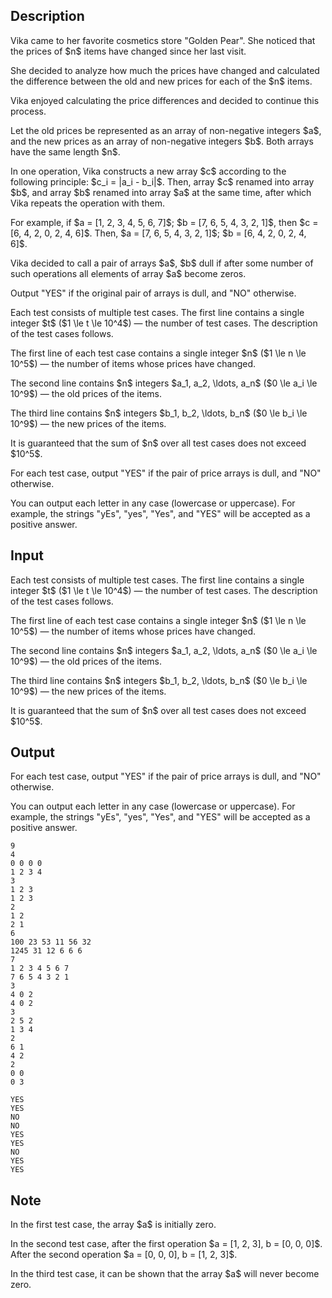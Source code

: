 ## Description

<div><p>Vika came to her favorite cosmetics store "Golden Pear". She noticed that the prices of $n$ items have changed since her last visit.</p><p>She decided to analyze how much the prices have changed and calculated the difference between the old and new prices for each of the $n$ items.</p><p>Vika enjoyed calculating the price differences and decided to continue this process.</p><p>Let the old prices be represented as an array of non-negative integers $a$, and the new prices as an array of non-negative integers $b$. Both arrays have the same length $n$.</p><p>In one operation, Vika constructs a new array $c$ according to the following principle: $c_i = |a_i - b_i|$. Then, array $c$ renamed into array $b$, and array $b$ renamed into array $a$ at the same time, after which Vika repeats the operation with them.</p><p>For example, if $a = [1, 2, 3, 4, 5, 6, 7]$; $b = [7, 6, 5, 4, 3, 2, 1]$, then $c = [6, 4, 2, 0, 2, 4, 6]$. Then, $a = [7, 6, 5, 4, 3, 2, 1]$; $b = [6, 4, 2, 0, 2, 4, 6]$.</p><p>Vika decided to call a pair of arrays $a$, $b$ <span class="tex-font-style-it">dull</span> if after some number of such operations all elements of array $a$ become zeros.</p><p>Output "<span class="tex-font-style-tt">YES</span>" if the original pair of arrays is dull, and "<span class="tex-font-style-tt">NO</span>" otherwise.</p></div><div class="input-specification"><p>Each test consists of multiple test cases. The first line contains a single integer $t$ ($1 \le t \le 10^4$)&nbsp;— the number of test cases. The description of the test cases follows.</p><p>The first line of each test case contains a single integer $n$ ($1 \le n \le 10^5$)&nbsp;— the number of items whose prices have changed.</p><p>The second line contains $n$ integers $a_1, a_2, \ldots, a_n$ ($0 \le a_i \le 10^9$)&nbsp;— the old prices of the items.</p><p>The third line contains $n$ integers $b_1, b_2, \ldots, b_n$ ($0 \le b_i \le 10^9$)&nbsp;— the new prices of the items.</p><p>It is guaranteed that the sum of $n$ over all test cases does not exceed $10^5$.</p></div><div class="output-specification"><p>For each test case, output "<span class="tex-font-style-tt">YES</span>" if the pair of price arrays is dull, and "<span class="tex-font-style-tt">NO</span>" otherwise.</p><p>You can output each letter in any case (lowercase or uppercase). For example, the strings "<span class="tex-font-style-tt">yEs</span>", "<span class="tex-font-style-tt">yes</span>", "<span class="tex-font-style-tt">Yes</span>", and "<span class="tex-font-style-tt">YES</span>" will be accepted as a positive answer.</p></div>

## Input

<p>Each test consists of multiple test cases. The first line contains a single integer $t$ ($1 \le t \le 10^4$)&nbsp;— the number of test cases. The description of the test cases follows.</p><p>The first line of each test case contains a single integer $n$ ($1 \le n \le 10^5$)&nbsp;— the number of items whose prices have changed.</p><p>The second line contains $n$ integers $a_1, a_2, \ldots, a_n$ ($0 \le a_i \le 10^9$)&nbsp;— the old prices of the items.</p><p>The third line contains $n$ integers $b_1, b_2, \ldots, b_n$ ($0 \le b_i \le 10^9$)&nbsp;— the new prices of the items.</p><p>It is guaranteed that the sum of $n$ over all test cases does not exceed $10^5$.</p>

## Output

<p>For each test case, output "<span class="tex-font-style-tt">YES</span>" if the pair of price arrays is dull, and "<span class="tex-font-style-tt">NO</span>" otherwise.</p><p>You can output each letter in any case (lowercase or uppercase). For example, the strings "<span class="tex-font-style-tt">yEs</span>", "<span class="tex-font-style-tt">yes</span>", "<span class="tex-font-style-tt">Yes</span>", and "<span class="tex-font-style-tt">YES</span>" will be accepted as a positive answer.</p>





```input1|2,3,4,8,9,10,14,15,16,20,21,22,26,27,28
9
4
0 0 0 0
1 2 3 4
3
1 2 3
1 2 3
2
1 2
2 1
6
100 23 53 11 56 32
1245 31 12 6 6 6
7
1 2 3 4 5 6 7
7 6 5 4 3 2 1
3
4 0 2
4 0 2
3
2 5 2
1 3 4
2
6 1
4 2
2
0 0
0 3
```




```output1
YES
YES
NO
NO
YES
YES
NO
YES
YES
```



## Note

<p>In the first test case, the array $a$ is initially zero.</p><p>In the second test case, after the first operation $a = [1, 2, 3], b = [0, 0, 0]$. After the second operation $a = [0, 0, 0], b = [1, 2, 3]$.</p><p>In the third test case, it can be shown that the array $a$ will never become zero.</p>
